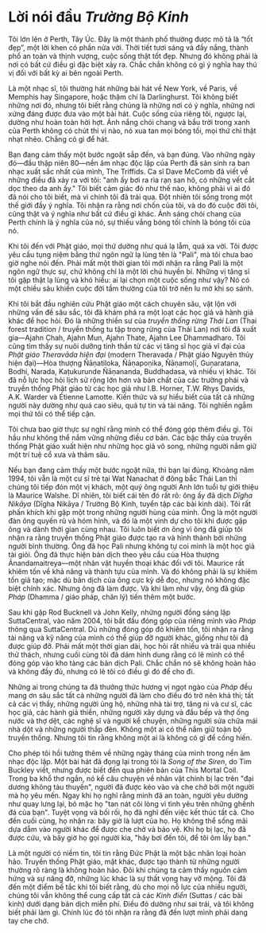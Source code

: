 # Lời nói đầu *Trường Bộ Kinh*

Tôi lớn lên ở Perth, Tây Úc. Đây là một thành phố thường được mô tả là “tốt đẹp”, một lời khen có phần nửa vời. Thời tiết tươi sáng và đầy nắng, thành phố an toàn và thịnh vượng, cuộc sống thật tốt đẹp. Nhưng đó không phải là nơi có bất cứ điều gì đặc biệt xảy ra. Chắc chắn không có gì ý nghĩa hay thú vị đối với bất kỳ ai bên ngoài Perth.

Là một nhạc sĩ, tôi thường hát những bài hát về New York, về Paris, về Memphis hay Singapore, hoặc thậm chí là Darlinghurst. Tôi không biết những nơi đó, nhưng tôi biết rằng chúng là những nơi có ý nghĩa, những nơi xứng đáng được đưa vào một bài hát. Cuộc sống của riêng tôi, ngược lại, dường như hoàn toàn hời hợt. Ánh nắng chói chang và bầu trời trong xanh của Perth không có chút thi vị nào, nó xua tan mọi bóng tối, mọi thứ chỉ thật nhạt nhẽo. Chẳng có gì để hát.

Bạn đang cảm thấy một bước ngoặt sắp đến, và bạn đúng. Vào những ngày đó—đầu thập niên 80—nền âm nhạc độc lập của Perth đã sản sinh ra ban nhạc xuất sắc nhất của mình, The Triffids. Ca sĩ Dave McComb đã viết về những điều đã xảy ra với tôi: "anh ấy bơi ra rìa rạn san hô, có những vết cắt dọc theo da anh ấy." Tôi biết cảm giác đó như thế nào, không phải vì ai đó đã nói cho tôi biết, mà vì chính tôi đã trải qua. Đột nhiên tôi sống trong một thế giới đầy ý nghĩa. Tôi nhận ra rằng nơi chốn của tôi, và do đó cuộc đời tôi, cũng thật và ý nghĩa như bất cứ điều gì khác. Ánh sáng chói chang của Perth chính là ý nghĩa của nó, sự thiếu vắng bóng tối chính là bóng tối của nó.

Khi tôi đến với Phật giáo, mọi thứ dường như quá lạ lẫm, quá xa vời. Tôi được yêu cầu tụng niệm bằng thứ ngôn ngữ lạ lùng tên là "Pali", mà tôi chưa bao giờ nghe nói đến. Phải mất một thời gian tôi mới nhận ra rằng Pali là một ngôn ngữ thực sự, chứ không chỉ là một lời chú huyền bí. Những vị tăng sĩ tôi gặp thật lạ lùng và khó hiểu: ai lại chọn một cuộc sống như vậy? Nó có một chiều sâu khiến cuộc đời tầm thường của tôi trở nên lu mờ khi so sánh.

Khi tôi bắt đầu nghiên cứu Phật giáo một cách chuyên sâu, vật lộn với những vấn đề sâu sắc, tôi đã khám phá ra một loạt các học giả và hành giả khác để học hỏi. Đó là những thiền sư của *truyền thống rừng Thái Lan* (Thai forest tradition / truyền thống tu tập trong rừng của Thái Lan) nơi tôi đã xuất gia—Ajahn Chah, Ajahn Mun, Ajahn Thate, Ajahn Lee Dhammadharo. Tôi cũng tìm thấy sự nuôi dưỡng tinh thần từ các vị tăng sĩ học giả vĩ đại của *Phật giáo Theravāda hiện đại* (modern Theravada / Phật giáo Nguyên thủy hiện đại)—Hòa thượng Ñāṇatiloka, Ñāṇapoṇika, Ñāṇamoḷī, Guṇaratana, Bodhi, Narada, Kaṭukurunde Ñāṇananda, Buddhadasa, và nhiều vị khác. Tôi đã nỗ lực học hỏi lịch sử rộng lớn hơn và bản chất của các trường phái và truyền thống Phật giáo từ các học giả như I.B. Horner, T.W. Rhys Davids, A.K. Warder và Étienne Lamotte. Kiến thức và sự hiểu biết của tất cả những người này dường như quá cao siêu, quá tự tin và tài năng. Tôi nghiền ngẫm mọi thứ tôi có thể tiếp cận.

Tôi chưa bao giờ thực sự nghĩ rằng mình có thể đóng góp thêm điều gì. Tôi hầu như không thể nắm vững những điều cơ bản. Các bậc thầy của truyền thống Phật giáo xuất hiện như những học giả vô song, những người nắm giữ một trí tuệ cổ xưa và thâm sâu.

Nếu bạn đang cảm thấy một bước ngoặt nữa, thì bạn lại đúng. Khoảng năm 1994, tôi vẫn là một cư sĩ trẻ tại Wat Nanachat ở đông bắc Thái Lan thì chúng tôi tiếp đón một vị khách, một quý ông người Anh lớn tuổi tự giới thiệu là Maurice Walshe. Dĩ nhiên, tôi biết cái tên đó rất rõ: ông ấy đã dịch *Dīgha Nikāya* (Dīgha Nikāya / Trường Bộ Kinh, tuyển tập các bài kinh dài). Tôi rất phấn khích khi gặp một trong những người hùng của mình. Ông là một người đàn ông quyến rũ và hóm hỉnh, và đó là một vinh dự cho tôi khi được gặp ông và dành thời gian cùng nhau. Tôi luôn biết ơn ông vì ông đã giúp tôi nhận ra rằng truyền thống Phật giáo được tạo ra và hình thành bởi những người bình thường. Ông đã học Pali nhưng không tự coi mình là một học giả tài giỏi. Ông đã thực hiện bản dịch theo yêu cầu của Hòa thượng Ānandamaitreya—một nhân vật huyền thoại khác đối với tôi. Maurice rất khiêm tốn về khả năng và thành tựu của mình. Và đó không phải là sự khiêm tốn giả tạo; mặc dù bản dịch của ông cực kỳ dễ đọc, nhưng nó không đặc biệt chính xác. Nhưng ông đã làm được. Và khi làm như vậy, ông đã giúp *Pháp* (Dhamma / giáo pháp, chân lý) tiến thêm một bước.

Sau khi gặp Rod Bucknell và John Kelly, những người đồng sáng lập SuttaCentral, vào năm 2004, tôi bắt đầu đóng góp của riêng mình vào *Pháp* thông qua SuttaCentral. Dù những đóng góp đó khiêm tốn, tôi nhận ra rằng tài năng và kỹ năng của mình có thể giúp đỡ người khác, giống như tôi đã được giúp đỡ. Phải mất một thời gian dài, học hỏi rất nhiều và trải qua nhiều thử thách, nhưng cuối cùng tôi đã dám hình dung rằng có lẽ mình có thể đóng góp vào kho tàng các bản dịch Pali. Chắc chắn nó sẽ không hoàn hảo và không đầy đủ, nhưng có lẽ tôi có điều gì đó để cho đi.

Những ai trong chúng ta đã thưởng thức hương vị ngọt ngào của *Pháp* đều mang ơn sâu sắc tất cả những người đã làm cho điều đó trở nên khả thi; tất cả các vị thầy, những người ủng hộ, những nhà tài trợ, tăng ni và cư sĩ, các học giả, các hành giả thiền, những người xây dựng và đầu bếp và thợ ống nước và thợ dệt, các nghệ sĩ và người kể chuyện, những người sửa chữa mái nhà dột và những người thắp đèn. Không một ai có thể nắm giữ toàn bộ truyền thống. Nhưng tôi tin rằng không một ai là không có gì để cống hiến.

<!--pg-->
Cho phép tôi hồi tưởng thêm về những ngày tháng của mình trong nền âm nhạc độc lập. Một bài hát đã đọng lại trong tôi là *Song of the Siren*, do Tim Buckley viết, nhưng được biết đến qua phiên bản của This Mortal Coil. Trong ba khổ thơ ngắn, nó kể câu chuyện về nhân vật chính bị lạc trên "đại dương không tàu thuyền", người đã được kéo vào và che chở bởi một người mà họ yêu mến. Ngay khi họ nghĩ rằng mình đã an toàn, người yêu dường như quay lưng lại, bỏ mặc họ "tan nát cõi lòng vì tình yêu trên những ghềnh đá của bạn". Tuyệt vọng và bối rối, họ đã nghĩ đến việc kết thúc tất cả. Cho đến cuối cùng, họ nhận ra: bây giờ là lượt của họ. Họ không thể sống mãi dựa dẫm vào người khác để được che chở và bảo vệ. Khi họ bị lạc, họ đã được cứu, và bây giờ họ gọi người kia, "hãy bơi đến tôi, để tôi ôm lấy bạn."

Là một người có niềm tin, tôi tin rằng Đức Phật là một bậc nhân loại hoàn hảo. Truyền thống Phật giáo, mặt khác, được tạo thành từ những người thường rõ ràng là không hoàn hảo. Đôi khi chúng ta cảm thấy nguồn cảm hứng và sự nâng đỡ, những lúc khác là sự thất vọng hay vỡ mộng. Tôi đã đến một điểm bế tắc khi tôi biết rằng, dù cho mọi nỗ lực của nhiều người, chúng tôi vẫn không thể cung cấp tất cả các *Kinh điển* (Suttas / các bài kinh) dưới dạng bản dịch miễn phí. Điều đó dường như sai trái, và tôi không biết phải làm gì. Chính lúc đó tôi nhận ra rằng đã đến lượt mình phải dang tay che chở.